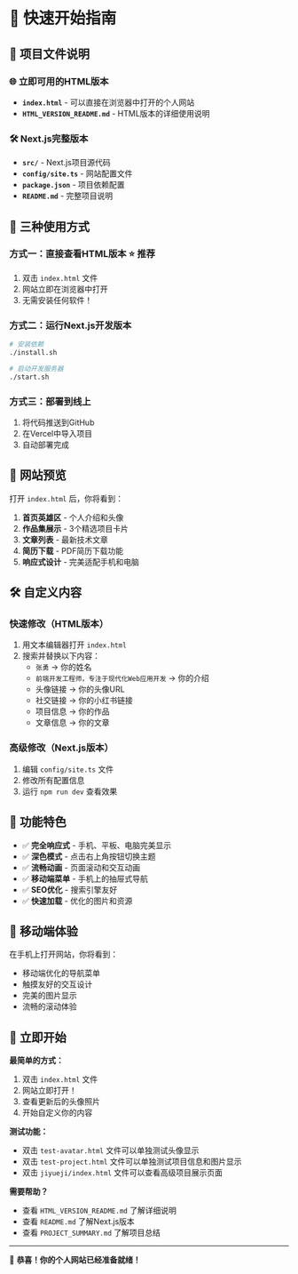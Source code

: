 # 🚀 快速开始指南

## 📁 项目文件说明

### 🌐 立即可用的HTML版本
- **`index.html`** - 可以直接在浏览器中打开的个人网站
- **`HTML_VERSION_README.md`** - HTML版本的详细使用说明

### 🛠️ Next.js完整版本
- **`src/`** - Next.js项目源代码
- **`config/site.ts`** - 网站配置文件
- **`package.json`** - 项目依赖配置
- **`README.md`** - 完整项目说明

## 🎯 三种使用方式

### 方式一：直接查看HTML版本 ⭐ 推荐
1. 双击 `index.html` 文件
2. 网站立即在浏览器中打开
3. 无需安装任何软件！

### 方式二：运行Next.js开发版本
```bash
# 安装依赖
./install.sh

# 启动开发服务器
./start.sh
```

### 方式三：部署到线上
1. 将代码推送到GitHub
2. 在Vercel中导入项目
3. 自动部署完成

## 🎨 网站预览

打开 `index.html` 后，你将看到：

1. **首页英雄区** - 个人介绍和头像
2. **作品集展示** - 3个精选项目卡片
3. **文章列表** - 最新技术文章
4. **简历下载** - PDF简历下载功能
5. **响应式设计** - 完美适配手机和电脑

## 🛠️ 自定义内容

### 快速修改（HTML版本）
1. 用文本编辑器打开 `index.html`
2. 搜索并替换以下内容：
   - `张勇` → 你的姓名
   - `前端开发工程师，专注于现代化Web应用开发` → 你的介绍
   - 头像链接 → 你的头像URL
   - 社交链接 → 你的小红书链接
   - 项目信息 → 你的作品
   - 文章信息 → 你的文章

### 高级修改（Next.js版本）
1. 编辑 `config/site.ts` 文件
2. 修改所有配置信息
3. 运行 `npm run dev` 查看效果

## 🎉 功能特色

- ✅ **完全响应式** - 手机、平板、电脑完美显示
- ✅ **深色模式** - 点击右上角按钮切换主题
- ✅ **流畅动画** - 页面滚动和交互动画
- ✅ **移动端菜单** - 手机上的抽屉式导航
- ✅ **SEO优化** - 搜索引擎友好
- ✅ **快速加载** - 优化的图片和资源

## 📱 移动端体验

在手机上打开网站，你将看到：
- 移动端优化的导航菜单
- 触摸友好的交互设计
- 完美的图片显示
- 流畅的滚动体验

## 🚀 立即开始

**最简单的方式：**
1. 双击 `index.html` 文件
2. 网站立即打开！
3. 查看更新后的头像照片
4. 开始自定义你的内容

**测试功能：**
- 双击 `test-avatar.html` 文件可以单独测试头像显示
- 双击 `test-project.html` 文件可以单独测试项目信息和图片显示
- 双击 `jiyueji/index.html` 文件可以查看高级项目展示页面

**需要帮助？**
- 查看 `HTML_VERSION_README.md` 了解详细说明
- 查看 `README.md` 了解Next.js版本
- 查看 `PROJECT_SUMMARY.md` 了解项目总结

---

🎉 **恭喜！你的个人网站已经准备就绪！**
